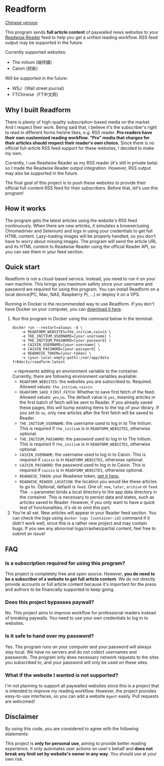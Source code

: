 # Readform
[Chinese version](./README_ZH.md)

This program sends **full article content** of paywalled news websites to your [Readwise Reader](https://readwise.io/read) feed to help you get a unified reading workflow. RSS feed output may be supported in the future.

Currently supported websites:
- The initium (端传媒)
- Caixin (财新)

Will be supported in the future:
- WSJ（Wall street journal)
- FTChinese（FT中文网）

## Why I built Readform
There is plenty of high-quality subscription-based media on the market. And I respect their work. Being said that, I believe it's the subscriber's right to read in different forms he/she likes, e.g. RSS reader. **Pro readers have their own customized reading workflow. "Pro" media that charges for their articles should respect their reader's own choice.** Since there is no official full-article RSS feed support for these websites, I decided to make my own. 

Currently, I use Readwise Reader as my RSS reader (it's still in private beta) so I made the Readwise Reader output integration. However, RSS output may also be supported in the future.

The final goal of this project is to push these websites to provide their official full-content RSS feed for their subscribers. Before that, let's use this program!

## How it works
The program gets the latest articles using the website's RSS feed continuously. When there are new articles, it simulates a browser(using Chromedriver and Selenium) and logs in using your credentials to get full HTML content. Lazy-loading images will be properly handled, so you don't have to worry about missing images. The program will send the article URL and its HTML content to Readwise Reader using the official Reader API, so you can see them in your feed section.


## Quick start
Readform is not a cloud-based service. Instead, you need to run it on your own machine. This brings you maximum safety since your username and password are required for using this program. You can install Readform on a local device(PC, Mac, NAS, Raspberry Pi, ...) or deploy it on a VPS.

Running in Docker is the recommended way to use Readform. If you don't have Docker on your computer, you can [download it here](https://docs.docker.com/get-docker/).

1. Run this program in Docker using the command below in the terminal:
    ```commandline
    docker run --restart=always -d \
        -e READFORM_WEBSITES=the_initium,caixin \
        -e THE_INITIUM_USERNAME=[your-username] \
        -e THE_INITIUM_PASSWORD=[your-password] \
        -e CAIXIN_USERNAME=[your-username] \
        -e CAIXIN_PASSWORD=[your-password] \
        -e READWISE_TOKEN=[your-token] \
        -v [your-local-empty-path]:/var/app/data fr0der1c/readform:latest
    ```
   `-e` represents adding an environment variable to the container. Currently, there are following environment variables available:
   - `READFORM_WEBSITES`: the websites you are subscribed to. Required. Allowed values: `the_initium`, `caixin`.
   - `READFORM_SAVE_FIRST_FETCH`: Whether to save first fetch of the feed. Allowed values: `yes`,`no`. The default value is `yes`, meaning articles in the first batch of fetch will be sent to Reader. If you already saved these pages, this will bump existing items to the top of your library. If you set to `no`, only new articles after the first fetch will be saved to Reader.
   - `THE_INITIUM_USERNAME`: the username used to log in to The Initium. This is required if `the_initium` is in `READFORM_WEBSITES`, otherwise optional.
   - `THE_INITIUM_PASSWORD`: the password used to log in to The Initium. This is required if `the_initium` is in `READFORM_WEBSITES`, otherwise optional.
   - `CAIXIN_USERNAME`: the username used to log in to Caixin. This is required if `caixin` is in `READFORM_WEBSITES`, otherwise optional.
   - `CAIXIN_PASSWORD`: the password used to log in to Caixin. This is required if `caixin` is in `READFORM_WEBSITES`, otherwise optional.
   - `READWISE_TOKEN`: your Readwise token, [get it here](https://readwise.io/access_token)。
   - `READWISE_READER_LOCATION`: the location you would like these articles to go to. Optional, default is `feed`. One of: `new`, `later`, `archive` or `feed`.
   The `-v` parameter binds a local directory to the app data directory in the container. This is necessary to persist data and states, such as articles saved to Reader. However, if you only want to have a quick test of functionalities, it's ok to omit this part.
2. You're all set. New articles will appear in your Reader feed section. You can check the logs using `docker logs [container-id]` command if it didn't work well, since this is a rather new project and may contain bugs. If you see any abnormal logs/crashes/partial content, feel free to submit an issue!

## FAQ
### Is a subscription required for using this program?
This project is completely free and open source. However, **you do need to be a subscriber of a website to get full article content**. We do not directly provide accounts or full article content because it's important for the press and authors to be financially supported to keep going.

### Does this project bypasses paywall?
No. This project aims to improve workflow for professional readers instead of breaking paywalls. You need to use your own credentials to log in to websites.

### Is it safe to hand over my password?
Yes. The program runs on your computer and your password will always stay local. We have no servers and do not collect usernames and passwords. The program only does necessary network requests to the sites you subscribed to, and your password will only be used on these sites.

### What if the website I wanted is not supported?
I'm not planning to support all paywalled websites since this is a project that is intended to improve my reading workflow. However, the project provides easy-to-use interfaces, so you can add a website `Agent` easily. Pull requests are welcomed!

## Disclaimer
By using this code, you are considered to agree with the following statements:

This project is **only for personal use**, aiming to provide better reading experience. It only automates user actions on user's behalf and **does not break any limit set by website's owner in any way**. You should use at your own risk. 